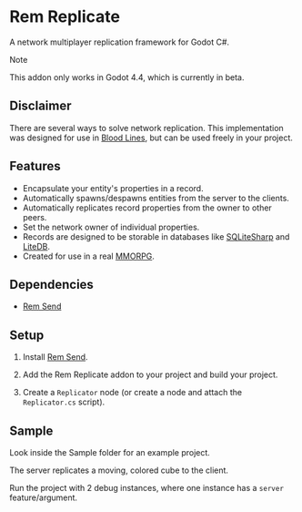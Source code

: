 # Rem Replicate

A network multiplayer replication framework for Godot C#.

> [!NOTE]
> This addon only works in Godot 4.4, which is currently in beta.

## Disclaimer

There are several ways to solve network replication. This implementation was designed for use in [Blood Lines](https://youtu.be/4ptBKI0cGhI), but can be used freely in your project.

## Features

- Encapsulate your entity's properties in a record.
- Automatically spawns/despawns entities from the server to the clients.
- Automatically replicates record properties from the owner to other peers.
- Set the network owner of individual properties.
- Records are designed to be storable in databases like [SQLiteSharp](https://github.com/Joy-less/SQLiteSharp) and [LiteDB](https://github.com/mbdavid/LiteDB).
- Created for use in a real [MMORPG](https://youtu.be/4ptBKI0cGhI).

## Dependencies

- [Rem Send](https://github.com/Joy-less/RemSend)

## Setup

1. Install [Rem Send](https://github.com/Joy-less/RemSend).

2. Add the Rem Replicate addon to your project and build your project.

3. Create a `Replicator` node (or create a node and attach the `Replicator.cs` script).

## Sample

Look inside the Sample folder for an example project.

The server replicates a moving, colored cube to the client.

Run the project with 2 debug instances, where one instance has a `server` feature/argument.
